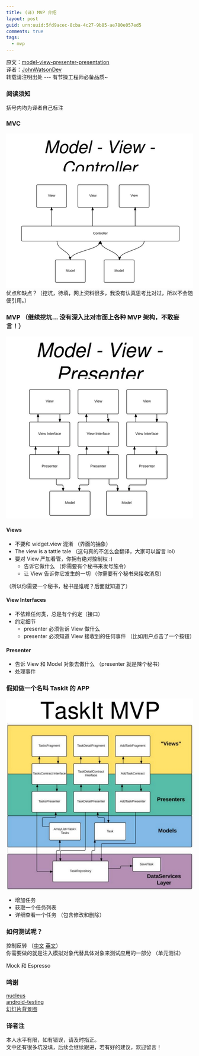 ```yaml
---
title: (译) MVP 介绍
layout: post
guid: urn:uuid:5fd9acec-8cba-4c27-9b85-ae780e057ed5
comments: true
tags:
  - mvp
---
```


原文：[model-view-presenter-presentation](http://www.slideshare.net/DarxVal/model-view-presenter-presentation)  
译者：[JohnWatsonDev](http://johnwatsondev.com)  
转载请注明出处 --- 有节操工程师必备品质~

### 阅读须知
括号内均为译者自己标注

### MVC
![mvc](/media/files/2015/11/15/mvc.png)
优点和缺点？（挖坑，待填，网上资料很多，我没有认真思考比对过，所以不会随便引用。）

### MVP （继续挖坑... 没有深入比对市面上各种 MVP 架构，不敢妄言！）
![mvp](/media/files/2015/11/15/mvp.png)

#### Views
- 不要和 widget.view 混淆 （界面的抽象）
- The view is a tattle tale  （这句真的不怎么会翻译，大家可以留言 lol）
- 要对 View 严加看管，你拥有绝对控制权 :)
  - 告诉它做什么  （你需要有个秘书来发号施令）
  - 让 View 告诉你它发生的一切  （你需要有个秘书来接收消息）

（所以你需要一个秘书，秘书是谁呢？后面就知道了）

#### View Interfaces
- 不依赖任何类，总是有个约定（接口）
- 约定细节
  - presenter 必须告诉 View 做什么
  - presenter 必须知道 View 接收到的任何事件 （比如用户点击了一个按钮）

#### Presenter
- 告诉 View 和 Model 对象去做什么 （presenter 就是辣个秘书）
- 处理事件

### 假如做一个名叫 TaskIt 的 APP
![task it](/media/files/2015/11/15/task_it.png)

- 增加任务
- 获取一个任务列表
- 详细查看一个任务 （包含修改和删除）

### 如何测试呢？

控制反转 （[中文](https://zh.wikipedia.org/wiki/控制反转) [英文](https://en.wikipedia.org/wiki/Inversion_of_control)）  
你需要做的就是注入模拟对象代替具体对象来测试应用的一部分 （单元测试）

Mock 和 Espresso

### 鸣谢
[nucleus](https://github.com/konmik/nucleus)  
[android-testing](http://code-labs.io/codelabs/android-testing)  
[幻灯片背景图](https://plus.google.com/u/0/photos/102898026333733818285/albums/6081914916274644193/6081914917317951522?pid=6081914917317951522&oid=102898026333733818285)

### 译者注
本人水平有限，如有错误，请及时指正。  
文中还有很多坑没填，后续会继续跟进，若有好的建议，欢迎留言！

